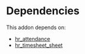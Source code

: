 # Dependencies

This addon depends on:

- [hr_attendance](https://github.com/bringout/oca-ocb-hr/tree/fd0ec9fb231394028ae822d432cba192b5602deb/odoo-bringout-oca-ocb-hr_attendance)
- [hr_timesheet_sheet](https://github.com/bringout/oca-mrp)
